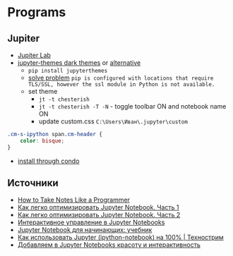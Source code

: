# Programs

## Jupiter 

- [Jupiter Lab](https://jupyter.org/)
- [jupyter-themes dark themes](https://github.com/dunovank/jupyter-themes) or [alternative](https://userstyles.org/styles/177019/jupyterlab-solarized)
    - ```pip install jupyterthemes```
    - [solve problem](/python) ```pip is configured with locations that require TLS/SSL, however the ssl module in Python is not available.```
    - set theme
    	- ```jt -t chesterish```
    	- ```jt -t chesterish -T -N``` - toggle toolbar ON and notebook name ON
    	- update custom.css ```C:\Users\Иван\.jupyter\custom```
```css
.cm-s-ipython span.cm-header {
	color: bisque;
}
```
- [install through condo](/windows/condo)

## Источники

- [How to Take Notes Like a Programmer](https://alopatindev.github.io/2018/01/14/how-to-take-notes-like-a-programmer/)
- [Как легко оптимизировать Jupyter Notebook. Часть 1](https://nuancesprog.ru/p/4529/)
- [Как легко оптимизировать Jupyter Notebook. Часть 2](https://nuancesprog.ru/p/4536/)
- [Интерактивное управление в Jupyter Notebooks](https://nuancesprog.ru/p/3213/)
- [Jupyter Notebook для начинающих: учебник](https://webdevblog.ru/jupyter-notebook-dlya-nachinajushhih-uchebnik/)
- [Как использовать Jupyter (ipython-notebook) на 100% | Технострим](https://www.youtube.com/watch?time_continue=1430&v=q4d-hKCpTEc)
- [Добавляем в Jupyter Notebooks красоту и интерактивность](https://habr.com/ru/post/485318/)